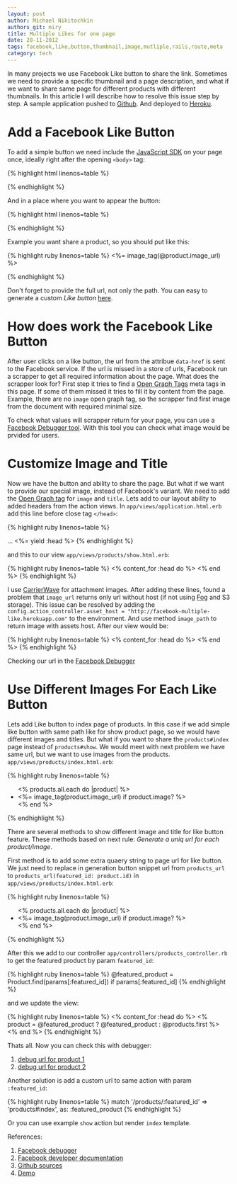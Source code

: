 ```yaml
---
layout: post
author: Michael Nikitochkin
authors_git: miry
title: Multiple Likes for one page
date: 28-11-2012
tags: facebook,like,button,thumbnail,image,mutliple,rails,route,meta
category: tech
---
```


In many projects we use Facebook Like button to share the link.
Sometimes we need to provide a specific thumbnail and a page description,
and what if we want to share same page for different products with different thumbnails.
In this article I will describe how to resolve this issue step by step.
A sample application pushed to [Github](https://github.com/miry/facebook-multiple-like-sample).
And deployed to [Heroku](http://facebook-multiple-like.herokuapp.com/).

Add a Facebook Like Button
==========================

To add a simple button we need include the [JavaScript SDK](https://developers.facebook.com/docs/reference/javascript/)
on your page once, ideally right after the opening `<body>` tag:

{% highlight html linenos=table %}
<div id="fb-root"></div>
<script>(function(d, s, id) {
  var js, fjs = d.getElementsByTagName(s)[0];
  if (d.getElementById(id)) return;
  js = d.createElement(s); js.id = id;
  js.src = "//connect.facebook.net/en_US/all.js#xfbml=1";
  fjs.parentNode.insertBefore(js, fjs);
}(document, 'script', 'facebook-jssdk'));</script>
{% endhighlight %}

And in a place where you want to appear the button:

{% highlight html linenos=table %}
<div class="fb-like" data-href="<replace_with_your_path>" data-send="false" data-width="450" data-show-faces="false"></div>
{% endhighlight %}

Example you want share a product, so you should put like this:


{% highlight ruby linenos=table %}
<%= image_tag(@product.image_url) %>
<div class="fb-like" data-href="<%= product_url(@product) %>" data-send="false" data-width="450" data-show-faces="false"></div>
{% endhighlight %}

Don't forget to provide the full url, not only the path.
You can easy to generate a custom *Like button* [here](https://developers.facebook.com/docs/reference/plugins/like).

How does work the Facebook Like Button
======================================

After user clicks on a like button, the url from the attribue `data-href` is sent to the Facebook service.
If the url is missed in a store of urls, Facebook run a scrapper to get all required information about the page.
What does the scrapper look for?
First step it tries to find a [Open Graph Tags](https://developers.facebook.com/docs/reference/plugins/like/#ogtags) meta tags in this page.
If some of them missed it tries to fill it by content from the page.
Example, there are no `image` open graph tag, so the scrapper find first image from the document with required minimal size.

To check what values will scrapper return for your page, you can use a [Facebook Debugger tool](https://developers.facebook.com/tools/debug).
With this tool you can check what image would be prvided for users.

Customize Image and Title
=========================

Now we have the button and ability to share the page. But what if we want to provide our special image, instead of Facebook's variant.
We need to add the [Open Graph tag](https://developers.facebook.com/docs/reference/plugins/like/#ogtags) for `image` and `title`. Lets add to our layout ability to added headers from the action views.
In `app/views/application.html.erb` add this line before close tag `</head>`:

{% highlight ruby linenos=table %}
<head>
  ...
  <%= yield :head %>
</head>
{% endhighlight %}

and this to our view `app/views/products/show.html.erb`:

{% highlight ruby linenos=table %}
<% content_for :head do %>
  <meta property="og:title" content="<%= @product.title %>"/>
  <meta property="og:image" content="<%= @product.image_url %>" />
<% end %>
{% endhighlight %}

I use [CarrierWave](https://github.com/jnicklas/carrierwave) for attachment images.
After adding these lines, found a problem that `image_url` returns only url without host (if not using [Fog](https://github.com/fog/fog) and S3 storage).
This issue can be resolved by adding the `config.action_controller.asset_host = "http://facebook-multiple-like.herokuapp.com"` to the environment.
And use method `image_path` to return image with assets host. After our view would be:

{% highlight ruby linenos=table %}
<% content_for :head do %>
  <meta property="og:title" content="<%= @product.title %>"/>
  <meta property="og:image" content="<%= image_path @product.image_url %>" />
<% end %>
{% endhighlight %}

Checking our url in the [Facebook Debugger](https://developers.facebook.com/tools/debug/og/object?q=http%3A%2F%2Ffacebook-multiple-like.herokuapp.com)

Use Different Images For Each Like Button
=========================================

Lets add Like button to index page of products.
In this case if we add simple like button with same path like for show product page, so we would have different images and titles.
But what if you want to share the `products#index` page instead of `products#show`.
We would meet with next problem we have same url, but we want to use images from the products. `app/views/products/index.html.erb`:

{% highlight ruby linenos=table %}
 <ul>
   <% products.all.each do |product| %>
     <li>
       <%= image_tag(product.image_url) if product.image? %>
       <div class="fb-like" data-href="<%= products_url %>" data-send="false" data-width="450" data-show-faces="false"></div>
     </li>
   <% end %>
 </ul>
{% endhighlight %}

There are several methods to show different image and title for like button feature.
These methods based on next rule: *Generate a uniq url for each product/image*.

First method is to add some extra quaery string to page url for like button.
We just need to replace in generation button snippet url from `products_url` to `products_url(featured_id: product.id)` in `app/views/products/index.html.erb`:

{% highlight ruby linenos=table %}
<ul>
  <% products.all.each do |product| %>
    <li>
      <%= image_tag(product.image_url) if product.image? %>
      <div class="fb-like" data-href="<%= products_url(featured_id: product.id) %>" data-send="false" data-width="450" data-show-faces="false"></div>
    </li>
  <% end %>
</ul>
{% endhighlight %}

After this we add to our controller `app/controllers/products_controller.rb` to get the featured product by param `featured_id`:

{% highlight ruby linenos=table %}
@featured_product = Product.find(params[:featured_id]) if params[:featured_id]
{% endhighlight %}

and we update the view:

{% highlight ruby linenos=table %}
<% content_for :head do %>
  <% product = @featured_product ? @featured_product : @products.first %>
  <meta property="og:title" content="<%= product.title %>"/>
  <meta property="og:image" content="<%= image_path product.image_url %>" />
<% end %>
{% endhighlight %}

Thats all. Now you can check this with debugger:

1. [debug url for product 1](https://developers.facebook.com/tools/debug/og/object?q=http%3A%2F%2Ffacebook-multiple-like.herokuapp.com%2F%3Ffeatured_id%3D1)
2. [debug url for product 2](https://developers.facebook.com/tools/debug/og/object?q=http%3A%2F%2Ffacebook-multiple-like.herokuapp.com%2F%3Ffeatured_id%3D2)


Another solution is add a custom url to same action with param `:featured_id`:

{% highlight ruby linenos=table %}
 match '/products/:featured_id' => 'products#index', as: :featured_product
{% endhighlight %}

Or you can use example `show` action but render `index` template.

References:

1. [Facebook debugger](https://developers.facebook.com/tools/debug)
2. [Facebook developer documentation](https://developers.facebook.com/docs/reference/plugins/like/)
3. [Github sources](https://github.com/miry/facebook-multiple-like-sample)
4. [Demo](http://facebook-multiple-like.herokuapp.com/)
